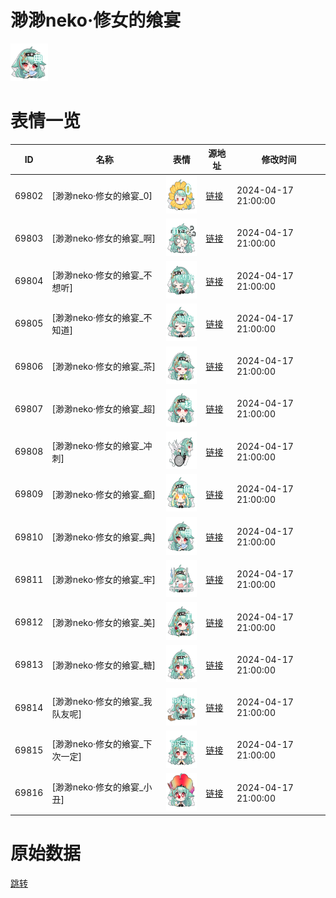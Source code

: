 # 渺渺neko·修女的飨宴

<img src="./cover.png" height="60" alt="cover" />

# 表情一览

|ID|名称|表情|源地址|修改时间|
|----|----|----|----|----|
|69802|[渺渺neko·修女的飨宴_0]|<img src="./pic/069802_%5B渺渺neko·修女的飨宴_0%5D.png" height="60" alt="0"/>|[链接](https://i0.hdslb.com/bfs/garb/ea086a94cc0184f8a5b2a3f4b62167f538a838f5.png)|2024-04-17 21:00:00|
|69803|[渺渺neko·修女的飨宴_啊]|<img src="./pic/069803_%5B渺渺neko·修女的飨宴_啊%5D.png" height="60" alt="啊"/>|[链接](https://i0.hdslb.com/bfs/garb/ed73822640d56d985ad1bddc05b95f91981e087e.png)|2024-04-17 21:00:00|
|69804|[渺渺neko·修女的飨宴_不想听]|<img src="./pic/069804_%5B渺渺neko·修女的飨宴_不想听%5D.png" height="60" alt="不想听"/>|[链接](https://i0.hdslb.com/bfs/garb/1b41874c84b5a6c34920bba9bb50ade8390733f3.png)|2024-04-17 21:00:00|
|69805|[渺渺neko·修女的飨宴_不知道]|<img src="./pic/069805_%5B渺渺neko·修女的飨宴_不知道%5D.png" height="60" alt="不知道"/>|[链接](https://i0.hdslb.com/bfs/garb/e59278a109ec131d4a302c648ac791dd59b5d00d.png)|2024-04-17 21:00:00|
|69806|[渺渺neko·修女的飨宴_茶]|<img src="./pic/069806_%5B渺渺neko·修女的飨宴_茶%5D.png" height="60" alt="茶"/>|[链接](https://i0.hdslb.com/bfs/garb/5e48a05fc642f0cb73dcaaab0812cf4906ddd609.png)|2024-04-17 21:00:00|
|69807|[渺渺neko·修女的飨宴_超]|<img src="./pic/069807_%5B渺渺neko·修女的飨宴_超%5D.png" height="60" alt="超"/>|[链接](https://i0.hdslb.com/bfs/garb/0cb7119f2a44c32bef487e04b7e8e57b4c3b434a.png)|2024-04-17 21:00:00|
|69808|[渺渺neko·修女的飨宴_冲刺]|<img src="./pic/069808_%5B渺渺neko·修女的飨宴_冲刺%5D.png" height="60" alt="冲刺"/>|[链接](https://i0.hdslb.com/bfs/garb/4704b1521e5e8d90da5b74e16d2689049cfe5f21.png)|2024-04-17 21:00:00|
|69809|[渺渺neko·修女的飨宴_癫]|<img src="./pic/069809_%5B渺渺neko·修女的飨宴_癫%5D.png" height="60" alt="癫"/>|[链接](https://i0.hdslb.com/bfs/garb/cb2892ccb944e2c37d78c78ecac2af8558bf15f6.png)|2024-04-17 21:00:00|
|69810|[渺渺neko·修女的飨宴_典]|<img src="./pic/069810_%5B渺渺neko·修女的飨宴_典%5D.png" height="60" alt="典"/>|[链接](https://i0.hdslb.com/bfs/garb/2a91a65636ae3cda9dd0c83e251be37264df91f4.png)|2024-04-17 21:00:00|
|69811|[渺渺neko·修女的飨宴_牢]|<img src="./pic/069811_%5B渺渺neko·修女的飨宴_牢%5D.png" height="60" alt="牢"/>|[链接](https://i0.hdslb.com/bfs/garb/cbf341082b01ed0282533d939c7be6222f29ebb0.png)|2024-04-17 21:00:00|
|69812|[渺渺neko·修女的飨宴_美]|<img src="./pic/069812_%5B渺渺neko·修女的飨宴_美%5D.png" height="60" alt="美"/>|[链接](https://i0.hdslb.com/bfs/garb/6f8b5b2ac4bfc65d18417bb51609c04065d79cb0.png)|2024-04-17 21:00:00|
|69813|[渺渺neko·修女的飨宴_糖]|<img src="./pic/069813_%5B渺渺neko·修女的飨宴_糖%5D.png" height="60" alt="糖"/>|[链接](https://i0.hdslb.com/bfs/garb/a7986e7dd2f36dd12de5f2244915971fac400a40.png)|2024-04-17 21:00:00|
|69814|[渺渺neko·修女的飨宴_我队友呢]|<img src="./pic/069814_%5B渺渺neko·修女的飨宴_我队友呢%5D.png" height="60" alt="我队友呢"/>|[链接](https://i0.hdslb.com/bfs/garb/55b8e4f1ee68208cc6d255c9846c15a7c828f921.png)|2024-04-17 21:00:00|
|69815|[渺渺neko·修女的飨宴_下次一定]|<img src="./pic/069815_%5B渺渺neko·修女的飨宴_下次一定%5D.png" height="60" alt="下次一定"/>|[链接](https://i0.hdslb.com/bfs/garb/850862925654b4b9ce59c084b0ad2867c7f18375.png)|2024-04-17 21:00:00|
|69816|[渺渺neko·修女的飨宴_小丑]|<img src="./pic/069816_%5B渺渺neko·修女的飨宴_小丑%5D.png" height="60" alt="小丑"/>|[链接](https://i0.hdslb.com/bfs/garb/5c4ddb62087e93be86037d3d48613029ffe48984.png)|2024-04-17 21:00:00|

# 原始数据

[跳转](./raw.json)

